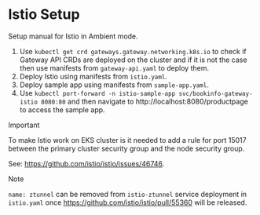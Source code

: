 # Istio Setup
Setup manual for Istio in Ambient mode.

1. Use `kubectl get crd gateways.gateway.networking.k8s.io` to check if Gateway API CRDs are deployed on the cluster and if it is not the case then use manifests from `gateway-api.yaml` to deploy them.
2. Deploy Istio using manifests from `istio.yaml`.
3. Deploy sample app using manifests from `sample-app.yaml`.
4. Use `kubectl port-forward -n istio-sample-app svc/bookinfo-gateway-istio 8080:80` and then navigate to http://localhost:8080/productpage to access the sample app.
> [!IMPORTANT]  
> To make Istio work on EKS cluster is it needed to add a rule for port 15017 between the primary cluster security group and the node security group.
>
> See: https://github.com/istio/istio/issues/46746.

> [!NOTE]  
> `name: ztunnel` can be removed from `istio-ztunnel` service deployment in `istio.yaml` once https://github.com/istio/istio/pull/55360 will be released.
